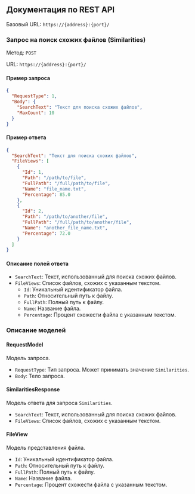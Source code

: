 ##

## Документация по REST API

Базовый URL: `https://{address}:{port}/`

### Запрос на поиск схожих файлов (Similarities)

Метод: `POST`

URL: `https://{address}:{port}/`

#### Пример запроса

```json
{
  "RequestType": 1,
  "Body": {
    "SearchText": "Текст для поиска схожих файлов",
    "MaxCount": 10
  }
}
```

#### Пример ответа

```json
{
  "SearchText": "Текст для поиска схожих файлов",
  "FileViews": [
    {
      "Id": 1,
      "Path": "/path/to/file",
      "FullPath": "/full/path/to/file",
      "Name": "file_name.txt",
      "Percentage": 85.0
    },
    {
      "Id": 2,
      "Path": "/path/to/another/file",
      "FullPath": "/full/path/to/another/file",
      "Name": "another_file_name.txt",
      "Percentage": 72.0
    }
  ]
}
```

#### Описание полей ответа

- `SearchText`: Текст, использованный для поиска схожих файлов.
- `FileViews`: Список файлов, схожих с указанным текстом.
  - `Id`: Уникальный идентификатор файла.
  - `Path`: Относительный путь к файлу.
  - `FullPath`: Полный путь к файлу.
  - `Name`: Название файла.
  - `Percentage`: Процент схожести файла с указанным текстом.

### Описание моделей

#### RequestModel

Модель запроса.

- `RequestType`: Тип запроса. Может принимать значение `Similarities`.
- `Body`: Тело запроса.

#### SimilaritiesResponse

Модель ответа для запроса `Similarities`.

- `SearchText`: Текст, использованный для поиска схожих файлов.
- `FileViews`: Список файлов, схожих с указанным текстом.

#### FileView

Модель представления файла.

- `Id`: Уникальный идентификатор файла.
- `Path`: Относительный путь к файлу.
- `FullPath`: Полный путь к файлу.
- `Name`: Название файла.
- `Percentage`: Процент схожести файла с указанным текстом.
